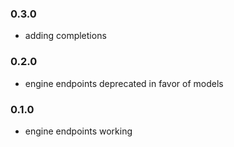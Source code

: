 ### 0.3.0

* adding completions

### 0.2.0

* engine endpoints deprecated in favor of models

### 0.1.0

* engine endpoints working